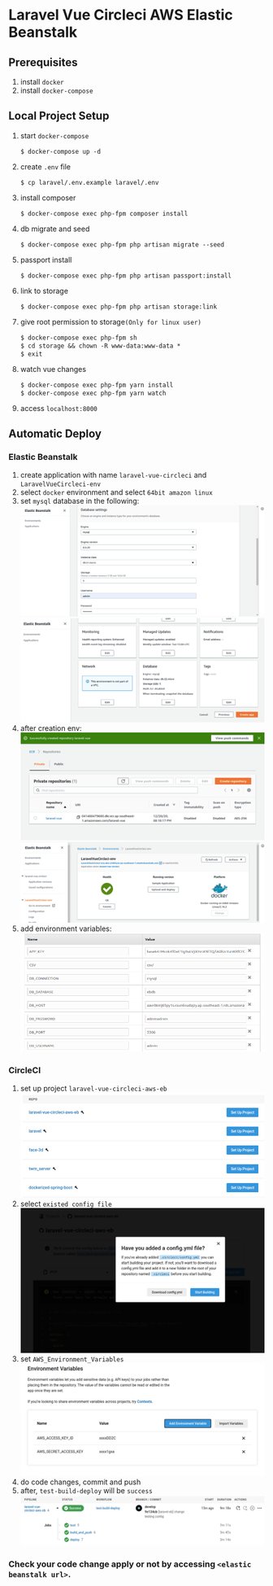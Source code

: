 # Laravel Vue Circleci AWS Elastic Beanstalk

## Prerequisites
1. install `docker`
1. install `docker-compose`

## Local Project Setup
1. start `docker-compose`
    ```
    $ docker-compose up -d
    ```
1. create `.env` file
    ```
    $ cp laravel/.env.example laravel/.env
    ```

1. install composer
    ```
    $ docker-compose exec php-fpm composer install
    ```

1. db migrate and seed
    ```
    $ docker-compose exec php-fpm php artisan migrate --seed
    ```

1. passport install
    ```
    $ docker-compose exec php-fpm php artisan passport:install
    ```

1. link to storage
    ```
    $ docker-compose exec php-fpm php artisan storage:link
    ```

1. give root permission to storage`(Only for linux user)`
    ```
    $ docker-compose exec php-fpm sh 
    $ cd storage && chown -R www-data:www-data *
    $ exit
    ```

1. watch vue changes
    ```
    $ docker-compose exec php-fpm yarn install 
    $ docker-compose exec php-fpm yarn watch
    ```
1. access `localhost:8000`

## Automatic Deploy
### Elastic Beanstalk
1. create application with name `laravel-vue-circleci` and `LaravelVueCircleci-env`
1. select `docker` environment and select `64bit amazon linux`
1. set `mysql` database in the following:
    ![alt text](https://github.com/aps1027/laravel-vue-circleci-aws-eb/blob/develop/doc/images/eb_1.png?raw=true)
    ![alt text](https://github.com/aps1027/laravel-vue-circleci-aws-eb/blob/develop/doc/images/eb_2.png?raw=true)
1. after creation env:
    ![alt text](https://github.com/aps1027/laravel-vue-circleci-aws-eb/blob/develop/doc/images/eb_4.png?raw=true)
    ![alt text](https://github.com/aps1027/laravel-vue-circleci-aws-eb/blob/develop/doc/images/eb_3.png?raw=true)
1. add environment variables:
    ![alt text](https://github.com/aps1027/laravel-vue-circleci-aws-eb/blob/develop/doc/images/eb_8.png?raw=true)
### CircleCI
1. set up project `laravel-vue-circleci-aws-eb`
    ![alt text](https://github.com/aps1027/laravel-vue-circleci-aws-eb/blob/develop/doc/images/eb_5.png?raw=true)
1. select `existed config file`
    ![alt text](https://github.com/aps1027/laravel-vue-circleci-aws-eb/blob/develop/doc/images/eb_6.png?raw=true)
1. set `AWS_Environment_Variables`
    ![alt text](https://github.com/aps1027/laravel-vue-circleci-aws-eb/blob/develop/doc/images/eb_7.png?raw=true)
1. do code changes, commit and push
1. after, `test-build-deploy` will be `success`
    ![alt text](https://github.com/aps1027/laravel-vue-circleci-aws-eb/blob/develop/doc/images/eb_9.png?raw=true)

### Check your code change apply or not by accessing `<elastic beanstalk url>`.
    
